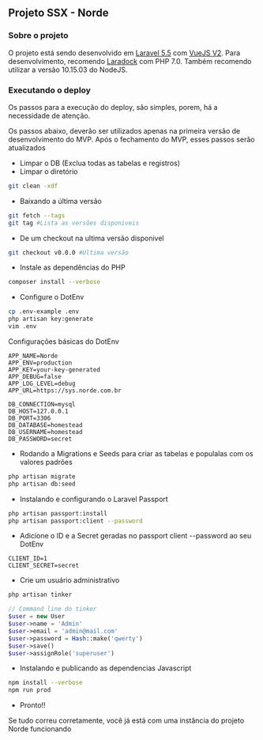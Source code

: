 ## Projeto SSX - Norde

### Sobre o projeto

O projeto está sendo desenvolvido em [Laravel 5.5](https://laravel.com/docs/5.5/) com [VueJS V2](https://vuejs.org/v2/api/).  Para desenvolvimento, recomendo [Laradock](https://laradock.io/) com PHP 7.0. Também recomendo utilizar a versão 10.15.03 do NodeJS.

### Executando o deploy

Os passos para a execução do deploy, são simples, porem, há a necessidade de atenção.

Os passos abaixo, deverão ser utilizados apenas na primeira versão de desenvolvimento do MVP. Após o fechamento do MVP, esses passos serão atualizados
- Limpar o DB (Exclua todas as tabelas e registros)
- Limpar o diretório
```bash
git clean -xdf
```
- Baixando a última versão
```bash
git fetch --tags
git tag #Lista as versões disponiveis
```
- De um checkout na ultima versão disponivel
```bash
git checkout v0.0.0 #Ultima versão
```
- Instale as dependências do PHP
```bash
composer install --verbose
```
- Configure o DotEnv
```bash
cp .env-example .env
php artisan key:generate
vim .env
```
Configurações básicas do DotEnv
```env
APP_NAME=Norde
APP_ENV=production
APP_KEY=your-key-generated
APP_DEBUG=false
APP_LOG_LEVEL=debug
APP_URL=https://sys.norde.com.br

DB_CONNECTION=mysql
DB_HOST=127.0.0.1
DB_PORT=3306
DB_DATABASE=homestead
DB_USERNAME=homestead
DB_PASSWORD=secret
```
- Rodando a Migrations e Seeds para criar as tabelas e populalas com os valores padrões
```bash
php artisan migrate
php artisan db:seed
```
- Instalando e configurando o Laravel Passport
```bash
php artisan passport:install
php artisan passport:client --password
```
- Adicione o ID e a Secret geradas no passport client --password ao seu DotEnv
```env
CLIENT_ID=1
CLIENT_SECRET=secret
 ```
- Crie um usuário administrativo
```bash
php artisan tinker
```
```php
// Command line do tinker
$user = new User
$user->name = 'Admin'
$user->email = 'admin@mail.com'
$user->password = Hash::make('qwerty')
$user->save()
$user->assignRole('superuser')
```
- Instalando e publicando as dependencias Javascript
```bash
npm install --verbose
npm run prod
```
- Pronto!!

Se tudo correu corretamente, você já está com uma instância do projeto Norde funcionando